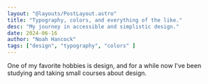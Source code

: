 ```yaml
---
layout: "@layouts/PostLayout.astro"
title: "Typography, colors, and everything of the like."
desc: "My journey in accessible and simplistic design."
date: 2024-06-16
author: "Noah Hancock"
tags: ["design", "typography", "colors" ]
---
```

One of my favorite hobbies is design, and for a while now I've been studying and taking small courses about design.
